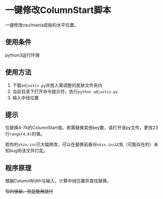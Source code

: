 # 一键修改ColumnStart脚本

一键修改osu!mania皮肤的水平位置。

## 使用条件
python3运行环境
## 使用方法
1. 下载`adjustcs.py`并放入需调整的皮肤文件夹内
2. 当前目录下打开命令提示符，执行`python adjustcs.py`
3. 输入中线位置
## 提示
仅替换4-7k的ColumnStart值。若需替换其他key数，请打开该py文件，更改23行`range(4,8)`的值。

若你的`skin.ini`已大幅修改，可以在替换前备份`skin.ini`以免（可能存在的）未知bug将该文件打乱。
## 程序原理
根据ColumnWidth与输入，计算中线位置并查找替换。

~~写的很屎，但是能用就行~~